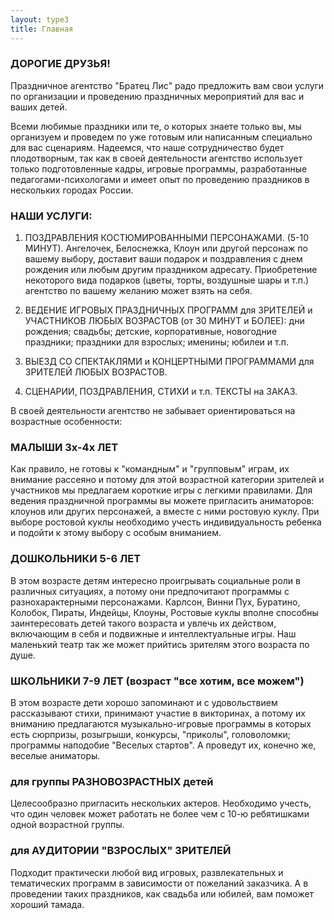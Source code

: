 ```yaml
---
layout: type3
title: Главная
---
```

### ДОРОГИЕ ДРУЗЬЯ!

Праздничное агентство "Братец Лис" радо предложить вам свои услуги по организации и проведению праздничных мероприятий для вас и ваших детей.

Всеми любимые праздники или те, о которых знаете только вы, мы организуем и проведем по уже готовым или написанным специально для вас сценариям.
Надеемся, что наше сотрудничество будет плодотворным, так как в своей деятельности агентство использует только подготовленные кадры, игровые программы, разработанные педагогами-психологами и имеет опыт по проведению праздников в нескольких городах России.

### НАШИ УСЛУГИ:

1. ПОЗДРАВЛЕНИЯ КОСТЮМИРОВАННЫМИ ПЕРСОНАЖАМИ. (5-10 МИНУТ). Ангелочек, Белоснежка, Клоун или другой персонаж по вашему выбору, доставит ваши подарок и поздравления с днем рождения или любым другим праздником адресату. Приобретение некоторого вида подарков (цветы, торты, воздушные шары и т.п.) агентство по вашему желанию может взять на себя.

2. ВЕДЕНИЕ ИГРОВЫХ ПРАЗДНИЧНЫХ ПРОГРАММ для ЗРИТЕЛЕЙ и УЧАСТНИКОВ ЛЮБЫХ ВОЗРАСТОВ (от 30 МИНУТ и БОЛЕЕ): дни рождения; свадьбы; детские, корпоративные, новогодние праздники; праздники для взрослых; именины; юбилеи и т.п.

3. ВЫЕЗД СО СПЕКТАКЛЯМИ и КОНЦЕРТНЫМИ ПРОГРАММАМИ для ЗРИТЕЛЕЙ ЛЮБЫХ ВОЗРАСТОВ.

4. СЦЕНАРИИ, ПОЗДРАВЛЕНИЯ, СТИХИ и т.п. ТЕКСТЫ на ЗАКАЗ.

В своей деятельности агентство не забывает ориентироваться на возрастные особенности:

### МАЛЫШИ 3х-4х ЛЕТ

Как правило, не готовы к "командным" и "групповым" играм, их внимание рассеяно и потому для этой возрастной категории зрителей и участников мы предлагаем короткие игры с легкими правилами. Для ведения праздничной программы вы можете пригласить аниматоров: клоунов или других персонажей, а вместе с ними ростовую куклу. При выборе ростовой куклы необходимо учесть индивидуальность ребенка и подойти к этому выбору с особым вниманием.

### ДОШКОЛЬНИКИ 5-6 ЛЕТ

В этом возрасте детям интересно проигрывать социальные роли в различных ситуациях, а потому они предпочитают программы с разнохарактерными персонажами. Карлсон, Винни Пух, Буратино, Колобок, Пираты, Индейцы, Клоуны, Ростовые куклы вполне способны заинтересовать детей такого возраста и увлечь их действом, включающим в себя и подвижные и интеллектуальные игры. Наш маленький театр так же может прийтись зрителям этого возраста по душе.

### ШКОЛЬНИКИ 7-9 ЛЕТ (возраст "все хотим, все можем")

В этом возрасте дети хорошо запоминают и с удовольствием рассказывают стихи, принимают участие в викторинах, а потому их вниманию предлагаются музыкально-игровые программы в которых есть сюрпризы, розыгрыши, конкурсы, "приколы", головоломки; программы наподобие "Веселых стартов". А проведут их, конечно же, веселые аниматоры.

### для группы РАЗНОВОЗРАСТНЫХ детей

Целесообразно пригласить нескольких актеров. Необходимо учесть, что один человек может работать не более чем с 10-ю ребятишками одной возрастной группы.

### для АУДИТОРИИ "ВЗРОСЛЫХ" ЗРИТЕЛЕЙ

Подходит практически любой вид игровых, развлекательных и тематических программ в зависимости от пожеланий заказчика. А в проведении таких праздников, как свадьба или юбилей, вам поможет хороший тамада.